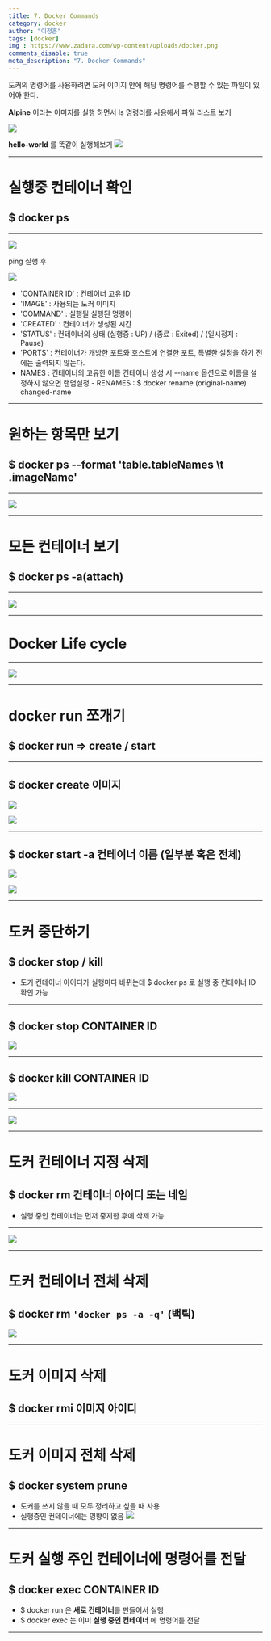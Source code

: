 ```yaml
---
title: 7. Docker Commands
category: docker
author: "이정훈"
tags: [docker]
img : https://www.zadara.com/wp-content/uploads/docker.png
comments_disable: true
meta_description: "7. Docker Commands"
---
```


도커의 명령어를 사용하려면 도커 이미지 안에 해당 명령어를 수행할 수 있는 파일이 있어야 한다.

**Alpine** 이라는 이미지를 실행 하면서 ls 명령러를 사용해서 파일 리스트 보기

![](https://i.imgur.com/HKznTvx.png)


**hello-world** 를 똑같이 실행해보기
![](https://i.imgur.com/9Zzsh0a.png)

---

# 실행중 컨테이너 확인

## $ docker ps
---
![](https://i.imgur.com/We8H9Zq.png)

ping 실행 후 

![](https://i.imgur.com/hmXRq3v.png)

- 'CONTAINER ID' : 컨테이너 고유 ID
- 'IMAGE' : 사용되는 도커 이미지
- 'COMMAND' : 실행될 실행된 명령어
- 'CREATED' : 컨테이너가 생성된 시간
- 'STATUS' : 컨테이너의 상태 (실행중 : UP) / (종료 : Exited) / (일시정지 : Pause)
- 'PORTS' : 컨테이너가 개방한 포트와 호스트에 연결한 포트, 특별한 설정을 하기 전에는 출력되지 않는다.
- NAMES : 컨테이너의 고유한 이름 컨테이너 생성 시 --name 옵션으로 이름을 설정하지 않으면 랜덤설정
		- RENAMES : $ docker rename (original-name) changed-name

---
# 원하는 항목만 보기

## $ docker ps --format 'table.tableNames \t .imageName' 
---
![](https://i.imgur.com/KEaoutf.png)

---
# 모든 컨테이너 보기

## $ docker ps -a(attach)
---
![](https://i.imgur.com/A1DVxDR.png)

---

# Docker Life cycle
---
![](https://i.imgur.com/5n1HmI8.png)

---
# docker run 쪼개기
## $ docker run => create / start
---
## $ docker create 이미지

![](https://i.imgur.com/CWKAyfs.png)

![](https://i.imgur.com/k14xIom.png)

---
## $ docker start -a 컨테이너 이름 (일부분 혹은 전체)

![](https://i.imgur.com/AycOBpT.png)

![](https://i.imgur.com/l3jAki1.png)

---
# 도커 중단하기
## $ docker stop / kill
- 도커 컨테이너 아이디가 실행마다 바뀌는데 $ docker ps 로 실행 중 컨테이너 ID 확인 가능
---

## $ docker stop CONTAINER ID

![](https://i.imgur.com/4pvlhSV.jpg)

---
## $ docker kill CONTAINER ID

![](https://i.imgur.com/ggOw5JN.jpg)

---
![](https://i.imgur.com/PcjxigM.png)

---
#  도커 컨테이너 지정 삭제
## $ docker rm 컨테이너 아이디 또는 네임
- 실행 중인 컨테이너는 먼저 중지한 후에 삭제 가능
--- 
![](https://i.imgur.com/MIPvCXR.png)

---
# 도커 컨테이너 전체 삭제
## $ docker rm `'docker ps -a -q'`  (백틱)

  ![](https://i.imgur.com/7XOmvko.png)

---
# 도커 이미지 삭제
## $ docker rmi 이미지 아이디
---
# 도커 이미지 전체 삭제
## $ docker system prune
- 도커를 쓰지 않을 때 모두 정리하고 싶을 때 사용
- 실행중인 컨테이너에는 영향이 없음
![](https://i.imgur.com/JaZB4ou.png)

---
# 도커 실행 주인 컨테이너에 명령어를 전달
## $ docker exec  CONTAINER ID
- $ docker run 은 **새로 컨테이너**를 만들어서 실행
- $ docker exec 는 이미 **실행 중인 컨테이너** 에 명령어를 전달
---
